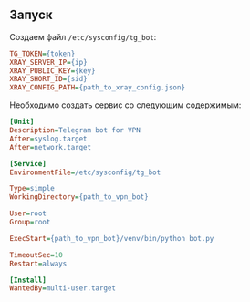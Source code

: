 ## Запуск

Создаем файл `/etc/sysconfig/tg_bot`:

```ini
TG_TOKEN={token}
XRAY_SERVER_IP={ip}
XRAY_PUBLIC_KEY={key}
XRAY_SHORT_ID={sid}
XRAY_CONFIG_PATH={path_to_xray_config.json}
```

Необходимо создать сервис со следующим содержимым:

```ini
[Unit]
Description=Telegram bot for VPN
After=syslog.target
After=network.target

[Service]
EnvironmentFile=/etc/sysconfig/tg_bot

Type=simple
WorkingDirectory={path_to_vpn_bot}

User=root
Group=root

ExecStart={path_to_vpn_bot}/venv/bin/python bot.py

TimeoutSec=10
Restart=always

[Install]
WantedBy=multi-user.target
```